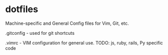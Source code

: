 # dotfiles
Machine-specific and General Config files for Vim, Git, etc.

.gitconfig - used for git shortcuts

.vimrc - VIM configuration for general use. TODO: js, ruby, rails, Py specific code
